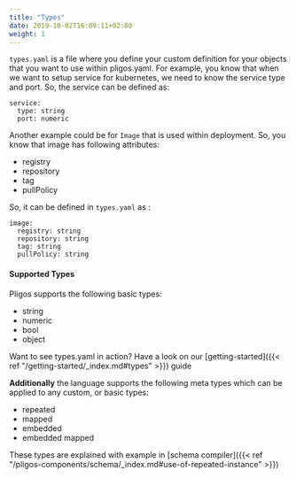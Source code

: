 ```yaml
---
title: "Types"
date: 2019-10-02T16:09:11+02:00
weight: 1
---
```


`types.yaml` is a file where you define your custom definition for your objects that you want to use within pligos.yaml. 
For example, you know that when we want to setup service for kubernetes, we need to know the service type and port.
So, the service can be defined as:
```
service:
  type: string
  port: numeric
```

Another example could be for `Image` that is used within deployment. So, you know that image has following attributes:

- registry
- repository
- tag
- pullPolicy


So, it can be defined in `types.yaml` as :
```
image:
  registry: string
  repository: string
  tag: string
  pullPolicy: string
```

#### Supported Types

Pligos supports the following basic types: 

- string
- numeric
- bool
- object

Want to see types.yaml in action? Have a look on our [getting-started]({{< ref "/getting-started/_index.md#types" >}}) guide

**Additionally** the language supports the following meta types which can be applied to any custom, or basic types:

- repeated
- mapped
- embedded
- embedded mapped

These types are explained with example in [schema compiler]({{< ref "/pligos-components/schema/_index.md#use-of-repeated-instance" >}})